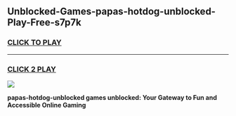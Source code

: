 
## Unblocked-Games-papas-hotdog-unblocked-Play-Free-s7p7k
<h3>
<a href="https://premium76.site?title=papas-hotdog-unblocked&ref=10A">CLICK TO PLAY</a></h3>
<hr>

<h3>
<a href="https://premium76.site?title=papas-hotdog-unblocked&ref=10A">CLICK 2 PLAY</a>
  
</h3>

<a href="https://premium76.site?title=papas-hotdog-unblocked&ref=10A"><img src="https://clearcache.store/games.png"></a>


**papas-hotdog-unblocked games unblocked: Your Gateway to Fun and Accessible Online Gaming**
